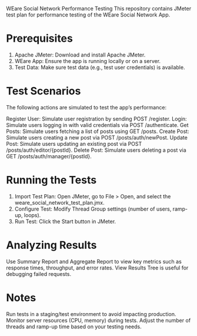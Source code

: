 WEare Social Network Performance Testing
This repository contains JMeter test plan for performance testing of the WEare Social Network App.

# Prerequisites
1. Apache JMeter: Download and install Apache JMeter.
2. WEare App: Ensure the app is running locally or on a server.
3. Test Data: Make sure test data (e.g., test user credentials) is available.

# Test Scenarios
The following actions are simulated to test the app’s performance:

Register User: Simulate user registration by sending POST /register.
Login: Simulate users logging in with valid credentials via POST /authenticate.
Get Posts: Simulate users fetching a list of posts using GET /posts.
Create Post: Simulate users creating a new post via POST /posts/auth/newPost.
Update Post: Simulate users updating an existing post via POST /posts/auth/editor/{postId}.
Delete Post: Simulate users deleting a post via GET /posts/auth/manager/{postId}.

# Running the Tests
1. Import Test Plan: Open JMeter, go to File > Open, and select the weare_social_network_test_plan.jmx.
2. Configure Test: Modify Thread Group settings (number of users, ramp-up, loops).
3. Run Test: Click the Start button in JMeter.

# Analyzing Results
Use Summary Report and Aggregate Report to view key metrics such as response times, throughput, and error rates.
View Results Tree is useful for debugging failed requests.

# Notes
Run tests in a staging/test environment to avoid impacting production.
Monitor server resources (CPU, memory) during tests.
Adjust the number of threads and ramp-up time based on your testing needs.
